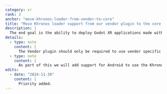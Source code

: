 ```yaml
---
category: xr
rank: 3
anchor: "move-khronos-loader-from-vendor-to-core"
title: "Move Khronos loader support from our vendor plugin to the core of the Godot"
description: |
  The end goal is the ability to deploy Godot XR applications made with the executable downloaded from the website on any Android OpenXR conformant device.
details:
  - type: note
    content: |
      The Vendor plugin should only be required to use vendor specific features.
  - type: note
    content: |
      As part of this we will add support for Android to use the Khronos loader.
edits:
  - date: "2024-11-30"
    content: |
      Priority added.
---
```

